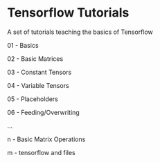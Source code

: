 # Tensorflow Tutorials

A set of tutorials teaching the basics of Tensorflow

01 - Basics

02 - Basic Matrices

03 - Constant Tensors

04 - Variable Tensors

05 - Placeholders

06 - Feeding/Overwriting

...

n  - Basic Matrix Operations

m  - tensorflow and files
